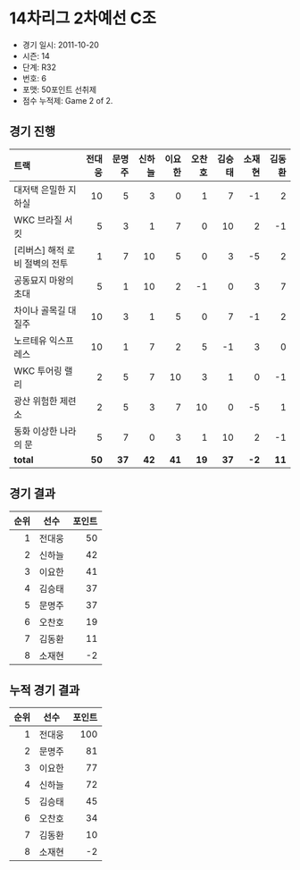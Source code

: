# 14차리그 2차예선 C조

- 경기 일시: 2011-10-20
- 시즌: 14
- 단계: R32
- 번호: 6
- 포맷: 50포인트 선취제
- 점수 누적제: Game 2 of 2.





## 경기 진행

| 트랙 | 전대웅 | 문명주 | 신하늘 | 이요한 | 오찬호 | 김승태 | 소재현 | 김동환 |
|:---|---:|---:|---:|---:|---:|---:|---:|---:|
| 대저택 은밀한 지하실 | 10 | 5 | 3 | 0 | 1 | 7 | -1 | 2 |
| WKC 브라질 서킷 | 5 | 3 | 1 | 7 | 0 | 10 | 2 | -1 |
| [리버스] 해적 로비 절벽의 전투 | 1 | 7 | 10 | 5 | 0 | 3 | -5 | 2 |
| 공동묘지 마왕의 초대 | 5 | 1 | 10 | 2 | -1 | 0 | 3 | 7 |
| 차이나 골목길 대질주 | 10 | 3 | 1 | 5 | 0 | 7 | -1 | 2 |
| 노르테유 익스프레스 | 10 | 1 | 7 | 2 | 5 | -1 | 3 | 0 |
| WKC 투어링 랠리 | 2 | 5 | 7 | 10 | 3 | 1 | 0 | -1 |
| 광산 위험한 제련소 | 2 | 5 | 3 | 7 | 10 | 0 | -5 | 1 |
| 동화 이상한 나라의 문 | 5 | 7 | 0 | 3 | 1 | 10 | 2 | -1 |
| __total__ | __50__ | __37__ | __42__ | __41__ | __19__ | __37__ | __-2__ | __11__ |




## 경기 결과

| 순위 | 선수 | 포인트 |
|---:|:---:|---:|
| 1 | 전대웅 | 50 |
| 2 | 신하늘 | 42 |
| 3 | 이요한 | 41 |
| 4 | 김승태 | 37 |
| 5 | 문명주 | 37 |
| 6 | 오찬호 | 19 |
| 7 | 김동환 | 11 |
| 8 | 소재현 | -2 |

## 누적 경기 결과

| 순위 | 선수 | 포인트 |
|---:|:---:|---:|
| 1 | 전대웅 | 100 |
| 2 | 문명주 | 81 |
| 3 | 이요한 | 77 |
| 4 | 신하늘 | 72 |
| 5 | 김승태 | 45 |
| 6 | 오찬호 | 34 |
| 7 | 김동환 | 10 |
| 8 | 소재현 | -2 |

